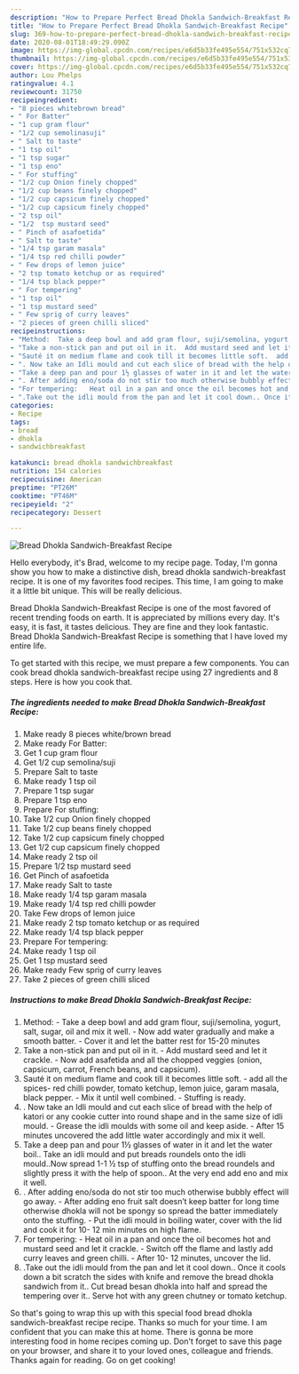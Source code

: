 ```yaml
---
description: "How to Prepare Perfect Bread Dhokla Sandwich-Breakfast Recipe"
title: "How to Prepare Perfect Bread Dhokla Sandwich-Breakfast Recipe"
slug: 369-how-to-prepare-perfect-bread-dhokla-sandwich-breakfast-recipe
date: 2020-08-01T18:49:29.090Z
image: https://img-global.cpcdn.com/recipes/e6d5b33fe495e554/751x532cq70/bread-dhokla-sandwich-breakfast-recipe-recipe-main-photo.jpg
thumbnail: https://img-global.cpcdn.com/recipes/e6d5b33fe495e554/751x532cq70/bread-dhokla-sandwich-breakfast-recipe-recipe-main-photo.jpg
cover: https://img-global.cpcdn.com/recipes/e6d5b33fe495e554/751x532cq70/bread-dhokla-sandwich-breakfast-recipe-recipe-main-photo.jpg
author: Lou Phelps
ratingvalue: 4.1
reviewcount: 31750
recipeingredient:
- "8 pieces whitebrown bread"
- " For Batter"
- "1 cup gram flour"
- "1/2 cup semolinasuji"
- " Salt to taste"
- "1 tsp oil"
- "1 tsp sugar"
- "1 tsp eno"
- " For stuffing"
- "1/2 cup Onion finely chopped"
- "1/2 cup beans finely chopped"
- "1/2 cup capsicum finely chopped"
- "1/2 cup capsicum finely chopped"
- "2 tsp oil"
- "1/2  tsp mustard seed"
- " Pinch of asafoetida"
- " Salt to taste"
- "1/4 tsp garam masala"
- "1/4 tsp red chilli powder"
- " Few drops of lemon juice"
- "2 tsp tomato ketchup or as required"
- "1/4 tsp black pepper"
- " For tempering"
- "1 tsp oil"
- "1 tsp mustard seed"
- " Few sprig of curry leaves"
- "2 pieces of green chilli sliced"
recipeinstructions:
- "Method:  Take a deep bowl and add gram flour, suji/semolina, yogurt, salt, sugar, oil and mix it well.  Now add water gradually and make a smooth batter.  Cover it and let the batter rest for 15-20 minutes"
- "Take a non-stick pan and put oil in it.  Add mustard seed and let it crackle.  Now add asafetida and all the chopped veggies (onion, capsicum, carrot, French beans, and capsicum)."
- "Sauté it on medium flame and cook till it becomes little soft.  add all the spices- red chilli powder, tomato ketchup, lemon juice, garam masala, black pepper. Mix it until well combined.  Stuffing is ready."
- ". Now take an Idli mould and cut each slice of bread with the help of katori or any cookie cutter into round shape and in the same size of idli mould.  Grease the idli moulds with some oil and keep aside.  After 15 minutes uncovered the add little water accordingly and mix it well."
- "Take a deep pan and pour 1½ glasses of water in it and let the water boil.. Take an idli mould and put breads roundels onto the idli mould..Now spread 1-1 ½ tsp of stuffing onto the bread roundels and slightly press it with the help of spoon.. At the very end add eno and mix it well."
- ". After adding eno/soda do not stir too much otherwise bubbly effect will go away.   After adding eno fruit salt doesn’t keep batter for long time otherwise dhokla will not be spongy so spread the batter immediately onto the stuffing.  Put the idli mould in boiling water, cover with the lid and cook it for 10- 12 min minutes on high flame."
- "For tempering:   Heat oil in a pan and once the oil becomes hot and mustard seed and let it crackle. Switch off the flame and lastly add curry leaves and green chilli.  After 10- 12 minutes, uncover the lid."
- ".Take out the idli mould from the pan and let it cool down.. Once it cools down a bit scratch the sides with knife and remove the bread dhokla sandwich from it.. Cut bread besan dhokla into half and spread the tempering over it.. Serve hot with any green chutney or tomato ketchup."
categories:
- Recipe
tags:
- bread
- dhokla
- sandwichbreakfast

katakunci: bread dhokla sandwichbreakfast 
nutrition: 154 calories
recipecuisine: American
preptime: "PT26M"
cooktime: "PT46M"
recipeyield: "2"
recipecategory: Dessert

---
```



![Bread Dhokla Sandwich-Breakfast Recipe](https://img-global.cpcdn.com/recipes/e6d5b33fe495e554/751x532cq70/bread-dhokla-sandwich-breakfast-recipe-recipe-main-photo.jpg)

Hello everybody, it's Brad, welcome to my recipe page. Today, I'm gonna show you how to make a distinctive dish, bread dhokla sandwich-breakfast recipe. It is one of my favorites food recipes. This time, I am going to make it a little bit unique. This will be really delicious.

Bread Dhokla Sandwich-Breakfast Recipe is one of the most favored of recent trending foods on earth. It is appreciated by millions every day. It's easy, it is fast, it tastes delicious. They are fine and they look fantastic. Bread Dhokla Sandwich-Breakfast Recipe is something that I have loved my entire life.




To get started with this recipe, we must prepare a few components. You can cook bread dhokla sandwich-breakfast recipe using 27 ingredients and 8 steps. Here is how you cook that.

<!--inarticleads1-->

##### The ingredients needed to make Bread Dhokla Sandwich-Breakfast Recipe:

1. Make ready 8 pieces white/brown bread
1. Make ready  For Batter:
1. Get 1 cup gram flour
1. Get 1/2 cup semolina/suji
1. Prepare  Salt to taste
1. Make ready 1 tsp oil
1. Prepare 1 tsp sugar
1. Prepare 1 tsp eno
1. Prepare  For stuffing:
1. Take 1/2 cup Onion finely chopped
1. Take 1/2 cup beans finely chopped
1. Take 1/2 cup capsicum finely chopped
1. Get 1/2 cup capsicum finely chopped
1. Make ready 2 tsp oil
1. Prepare 1/2  tsp mustard seed
1. Get  Pinch of asafoetida
1. Make ready  Salt to taste
1. Make ready 1/4 tsp garam masala
1. Make ready 1/4 tsp red chilli powder
1. Take  Few drops of lemon juice
1. Make ready 2 tsp tomato ketchup or as required
1. Make ready 1/4 tsp black pepper
1. Prepare  For tempering:
1. Make ready 1 tsp oil
1. Get 1 tsp mustard seed
1. Make ready  Few sprig of curry leaves
1. Take 2 pieces of green chilli sliced




<!--inarticleads2-->

##### Instructions to make Bread Dhokla Sandwich-Breakfast Recipe:

1. Method: -  Take a deep bowl and add gram flour, suji/semolina, yogurt, salt, sugar, oil and mix it well. -  Now add water gradually and make a smooth batter. -  Cover it and let the batter rest for 15-20 minutes
1. Take a non-stick pan and put oil in it. -  Add mustard seed and let it crackle. -  Now add asafetida and all the chopped veggies (onion, capsicum, carrot, French beans, and capsicum).
1. Sauté it on medium flame and cook till it becomes little soft. -  add all the spices- red chilli powder, tomato ketchup, lemon juice, garam masala, black pepper. - Mix it until well combined.  - Stuffing is ready.
1. . Now take an Idli mould and cut each slice of bread with the help of katori or any cookie cutter into round shape and in the same size of idli mould. -  Grease the idli moulds with some oil and keep aside. -  After 15 minutes uncovered the add little water accordingly and mix it well.
1. Take a deep pan and pour 1½ glasses of water in it and let the water boil.. Take an idli mould and put breads roundels onto the idli mould..Now spread 1-1 ½ tsp of stuffing onto the bread roundels and slightly press it with the help of spoon.. At the very end add eno and mix it well.
1. . After adding eno/soda do not stir too much otherwise bubbly effect will go away.  -  After adding eno fruit salt doesn’t keep batter for long time otherwise dhokla will not be spongy so spread the batter immediately onto the stuffing. -  Put the idli mould in boiling water, cover with the lid and cook it for 10- 12 min minutes on high flame.
1. For tempering:  -  Heat oil in a pan and once the oil becomes hot and mustard seed and let it crackle. - Switch off the flame and lastly add curry leaves and green chilli. -  After 10- 12 minutes, uncover the lid.
1. .Take out the idli mould from the pan and let it cool down.. Once it cools down a bit scratch the sides with knife and remove the bread dhokla sandwich from it.. Cut bread besan dhokla into half and spread the tempering over it.. Serve hot with any green chutney or tomato ketchup.




So that's going to wrap this up with this special food bread dhokla sandwich-breakfast recipe recipe. Thanks so much for your time. I am confident that you can make this at home. There is gonna be more interesting food in home recipes coming up. Don't forget to save this page on your browser, and share it to your loved ones, colleague and friends. Thanks again for reading. Go on get cooking!
